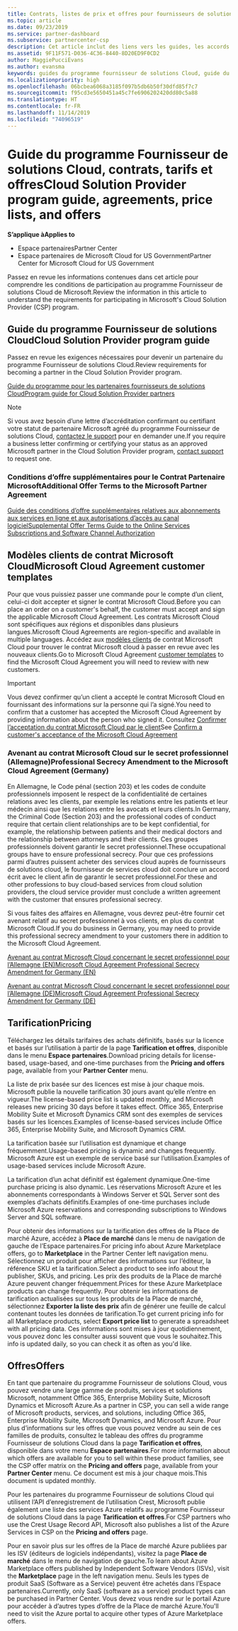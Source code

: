 ```yaml
---
title: Contrats, listes de prix et offres pour fournisseurs de solutions Cloud | Espace partenaires
ms.topic: article
ms.date: 09/23/2019
ms.service: partner-dashboard
ms.subservice: partnercenter-csp
description: Cet article inclut des liens vers les guides, les accords de partenariat, les contrats clients, les tarifs et les offres du programme Fournisseur de solutions Cloud.
ms.assetid: 9F11F571-D036-4C36-8440-8D20ED9F0CD2
author: MaggiePucciEvans
ms.author: evansma
keywords: guides du programme fournisseur de solutions Cloud, guide du programme, accords de partenariat, contrat client, tarifs, offres
ms.localizationpriority: high
ms.openlocfilehash: 06bcbea6068a3185f097b5db6b50f30dfd85f7c7
ms.sourcegitcommit: f95cd3e5650451a45c7fe6906202420dd80c5a88
ms.translationtype: HT
ms.contentlocale: fr-FR
ms.lasthandoff: 11/14/2019
ms.locfileid: "74096519"
---
```

# <a name="cloud-solution-provider-program-guide-agreements-price-lists-and-offers"></a><span data-ttu-id="6dc20-104">Guide du programme Fournisseur de solutions Cloud, contrats, tarifs et offres</span><span class="sxs-lookup"><span data-stu-id="6dc20-104">Cloud Solution Provider program guide, agreements, price lists, and offers</span></span>

<span data-ttu-id="6dc20-105">**S’applique à**</span><span class="sxs-lookup"><span data-stu-id="6dc20-105">**Applies to**</span></span>

-  <span data-ttu-id="6dc20-106">Espace partenaires</span><span class="sxs-lookup"><span data-stu-id="6dc20-106">Partner Center</span></span>
-  <span data-ttu-id="6dc20-107">Espace partenaires de Microsoft Cloud for US Government</span><span class="sxs-lookup"><span data-stu-id="6dc20-107">Partner Center for Microsoft Cloud for US Government</span></span>


<span data-ttu-id="6dc20-108">Passez en revue les informations contenues dans cet article pour comprendre les conditions de participation au programme Fournisseur de solutions Cloud de Microsoft.</span><span class="sxs-lookup"><span data-stu-id="6dc20-108">Review the information in this article to understand the requirements for participating in Microsoft's Cloud Solution Provider (CSP) program.</span></span>

## <a name="cloud-solution-provider-program-guide"></a><span data-ttu-id="6dc20-109">Guide du programme Fournisseur de solutions Cloud</span><span class="sxs-lookup"><span data-stu-id="6dc20-109">Cloud Solution Provider program guide</span></span>

<span data-ttu-id="6dc20-110">Passez en revue les exigences nécessaires pour devenir un partenaire du programme Fournisseur de solutions Cloud.</span><span class="sxs-lookup"><span data-stu-id="6dc20-110">Review requirements for becoming a partner in the Cloud Solution Provider program.</span></span>

[<span data-ttu-id="6dc20-111">Guide du programme pour les partenaires fournisseurs de solutions Cloud</span><span class="sxs-lookup"><span data-stu-id="6dc20-111">Program guide for Cloud Solution Provider partners</span></span>](https://go.microsoft.com/fwlink/p/?LinkId=617100)

>[!Note]
><span data-ttu-id="6dc20-112">Si vous avez besoin d’une lettre d’accréditation confirmant ou certifiant votre statut de partenaire Microsoft agréé du programme Fournisseur de solutions Cloud, [contactez le support](https://partner.microsoft.com/pcv/servicerequests/create) pour en demander une.</span><span class="sxs-lookup"><span data-stu-id="6dc20-112">If you require a business letter confirming or certifying your status as an approved Microsoft partner in the Cloud Solution Provider program, [contact support](https://partner.microsoft.com/pcv/servicerequests/create) to request one.</span></span>

### <a name="additional-offer-terms-to-the-microsoft-partner-agreement"></a><span data-ttu-id="6dc20-113">Conditions d’offre supplémentaires pour le Contrat Partenaire Microsoft</span><span class="sxs-lookup"><span data-stu-id="6dc20-113">Additional Offer Terms to the Microsoft Partner Agreement</span></span>

[<span data-ttu-id="6dc20-114">Guide des conditions d’offre supplémentaires relatives aux abonnements aux services en ligne et aux autorisations d’accès au canal logiciel</span><span class="sxs-lookup"><span data-stu-id="6dc20-114">Supplemental Offer Terms Guide to the Online Services Subscriptions and Software Channel Authorization</span></span>](https://query.prod.cms.rt.microsoft.com/cms/api/am/binary/RE3NOo7)

## <a name="microsoft-cloud-agreement-customer-templates"></a><span data-ttu-id="6dc20-115">Modèles clients de contrat Microsoft Cloud</span><span class="sxs-lookup"><span data-stu-id="6dc20-115">Microsoft Cloud Agreement customer templates</span></span>

<span data-ttu-id="6dc20-116">Pour que vous puissiez passer une commande pour le compte d’un client, celui-ci doit accepter et signer le contrat Microsoft Cloud.</span><span class="sxs-lookup"><span data-stu-id="6dc20-116">Before you can place an order on a customer's behalf, the customer must accept and sign the applicable Microsoft Cloud Agreement.</span></span> <span data-ttu-id="6dc20-117">Les contrats Microsoft Cloud sont spécifiques aux régions et disponibles dans plusieurs langues.</span><span class="sxs-lookup"><span data-stu-id="6dc20-117">Microsoft Cloud Agreements are region-specific and available in multiple languages.</span></span> <span data-ttu-id="6dc20-118">Accédez aux [modèles clients](agreements.md) de contrat Microsoft Cloud pour trouver le contrat Microsoft cloud à passer en revue avec les nouveaux clients.</span><span class="sxs-lookup"><span data-stu-id="6dc20-118">Go to Microsoft Cloud Agreement [customer templates](agreements.md) to find the Microsoft Cloud Agreement you will need to review with new customers.</span></span>

>[!IMPORTANT]
><span data-ttu-id="6dc20-119">Vous devez confirmer qu’un client a accepté le contrat Microsoft Cloud en fournissant des informations sur la personne qui l’a signé.</span><span class="sxs-lookup"><span data-stu-id="6dc20-119">You need to confirm that a customer has accepted the Microsoft Cloud Agreement by providing information about the person who signed it.</span></span> <span data-ttu-id="6dc20-120">Consultez [Confirmer l’acceptation du contrat Microsoft Cloud par le client](confirm-consent.md)</span><span class="sxs-lookup"><span data-stu-id="6dc20-120">See [Confirm a customer's acceptance of the Microsoft Cloud Agreement](confirm-consent.md)</span></span> 

### <a name="professional-secrecy-amendment-to-the-microsoft-cloud-agreement-germany"></a><span data-ttu-id="6dc20-121">Avenant au contrat Microsoft Cloud sur le secret professionnel (Allemagne)</span><span class="sxs-lookup"><span data-stu-id="6dc20-121">Professional Secrecy Amendment to the Microsoft Cloud Agreement (Germany)</span></span>

<span data-ttu-id="6dc20-122">En Allemagne, le Code pénal (section 203) et les codes de conduite professionnels imposent le respect de la confidentialité de certaines relations avec les clients, par exemple les relations entre les patients et leur médecin ainsi que les relations entre les avocats et leurs clients.</span><span class="sxs-lookup"><span data-stu-id="6dc20-122">In Germany, the Criminal Code (Section 203) and the professional codes of conduct require that certain client relationships are to be kept confidential, for example, the relationship between patients and their medical doctors and the relationship between attorneys and their clients.</span></span> <span data-ttu-id="6dc20-123">Ces groupes professionnels doivent garantir le secret professionnel.</span><span class="sxs-lookup"><span data-stu-id="6dc20-123">These occupational groups have to ensure professional secrecy.</span></span> <span data-ttu-id="6dc20-124">Pour que ces professions parmi d’autres puissent acheter des services cloud auprès de fournisseurs de solutions cloud, le fournisseur de services cloud doit conclure un accord écrit avec le client afin de garantir le secret professionnel.</span><span class="sxs-lookup"><span data-stu-id="6dc20-124">For these and other professions to buy cloud-based services from cloud solution providers, the cloud service provider must conclude a written agreement with the customer that ensures professional secrecy.</span></span>

<span data-ttu-id="6dc20-125">Si vous faites des affaires en Allemagne, vous devrez peut-être fournir cet avenant relatif au secret professionnel à vos clients, en plus du contrat Microsoft Cloud.</span><span class="sxs-lookup"><span data-stu-id="6dc20-125">If you do business in Germany, you may need to provide this professional secrecy amendment to your customers there in addition to the Microsoft Cloud Agreement.</span></span>

[<span data-ttu-id="6dc20-126">Avenant au contrat Microsoft Cloud concernant le secret professionnel pour l’Allemagne (EN)</span><span class="sxs-lookup"><span data-stu-id="6dc20-126">Microsoft Cloud Agreement Professional Secrecy Amendment for Germany (EN)</span></span>](https://go.microsoft.com/fwlink/?linkid=2030827&clcid=0x409)

[<span data-ttu-id="6dc20-127">Avenant au contrat Microsoft Cloud concernant le secret professionnel pour l’Allemagne (DE)</span><span class="sxs-lookup"><span data-stu-id="6dc20-127">Microsoft Cloud Agreement Professional Secrecy Amendment for Germany (DE)</span></span>](https://go.microsoft.com/fwlink/?linkid=2030827&clcid=0x407)

## <a name="pricing"></a><span data-ttu-id="6dc20-128">Tarification</span><span class="sxs-lookup"><span data-stu-id="6dc20-128">Pricing</span></span>

<span data-ttu-id="6dc20-129">Téléchargez les détails tarifaires des achats définitifs, basés sur la licence et basés sur l’utilisation à partir de la page **Tarification et offres**, disponible dans le menu **Espace partenaires**.</span><span class="sxs-lookup"><span data-stu-id="6dc20-129">Download pricing details for license-based, usage-based, and one-time purchases from the **Pricing and offers** page, available from your **Partner Center** menu.</span></span>

<span data-ttu-id="6dc20-130">La liste de prix basée sur des licences est mise à jour chaque mois. Microsoft publie la nouvelle tarification 30 jours avant qu’elle n’entre en vigueur.</span><span class="sxs-lookup"><span data-stu-id="6dc20-130">The license-based price list is updated monthly, and Microsoft releases new pricing 30 days before it takes effect.</span></span> <span data-ttu-id="6dc20-131">Office 365, Enterprise Mobility Suite et Microsoft Dynamics CRM sont des exemples de services basés sur les licences.</span><span class="sxs-lookup"><span data-stu-id="6dc20-131">Examples of license-based services include Office 365, Enterprise Mobility Suite, and Microsoft Dynamics CRM.</span></span> 

<span data-ttu-id="6dc20-132">La tarification basée sur l’utilisation est dynamique et change fréquemment.</span><span class="sxs-lookup"><span data-stu-id="6dc20-132">Usage-based pricing is dynamic and changes frequently.</span></span> <span data-ttu-id="6dc20-133">Microsoft Azure est un exemple de service basé sur l’utilisation.</span><span class="sxs-lookup"><span data-stu-id="6dc20-133">Examples of usage-based services include Microsoft Azure.</span></span>

<span data-ttu-id="6dc20-134">La tarification d’un achat définitif est également dynamique.</span><span class="sxs-lookup"><span data-stu-id="6dc20-134">One-time purchase pricing is also dynamic.</span></span> <span data-ttu-id="6dc20-135">Les réservations Microsoft Azure et les abonnements correspondants à Windows Server et SQL Server sont des exemples d’achats définitifs.</span><span class="sxs-lookup"><span data-stu-id="6dc20-135">Examples of one-time purchases include Microsoft Azure reservations and corresponding subscriptions to Windows Server and SQL software.</span></span>

<span data-ttu-id="6dc20-136">Pour obtenir des informations sur la tarification des offres de la Place de marché Azure, accédez à **Place de marché** dans le menu de navigation de gauche de l’Espace partenaires.</span><span class="sxs-lookup"><span data-stu-id="6dc20-136">For pricing info about Azure Marketplace offers, go to **Marketplace** in the Partner Center left navigation menu.</span></span> <span data-ttu-id="6dc20-137">Sélectionnez un produit pour afficher des informations sur l’éditeur, la référence SKU et la tarification.</span><span class="sxs-lookup"><span data-stu-id="6dc20-137">Select a product to see info about the publisher, SKUs, and pricing.</span></span> <span data-ttu-id="6dc20-138">Les prix des produits de la Place de marché Azure peuvent changer fréquemment.</span><span class="sxs-lookup"><span data-stu-id="6dc20-138">Prices for these Azure Marketplace products can change frequently.</span></span> <span data-ttu-id="6dc20-139">Pour obtenir les informations de tarification actualisées sur tous les produits de la Place de marché, sélectionnez **Exporter la liste des prix** afin de générer une feuille de calcul contenant toutes les données de tarification.</span><span class="sxs-lookup"><span data-stu-id="6dc20-139">To get current pricing info for all Marketplace products, select **Export price list** to generate a spreadsheet with all pricing data.</span></span> <span data-ttu-id="6dc20-140">Ces informations sont mises à jour quotidiennement, vous pouvez donc les consulter aussi souvent que vous le souhaitez.</span><span class="sxs-lookup"><span data-stu-id="6dc20-140">This info is updated daily, so you can check it as often as you'd like.</span></span>

## <a name="offers"></a><span data-ttu-id="6dc20-141">Offres</span><span class="sxs-lookup"><span data-stu-id="6dc20-141">Offers</span></span>

<span data-ttu-id="6dc20-142">En tant que partenaire du programme Fournisseur de solutions Cloud, vous pouvez vendre une large gamme de produits, services et solutions Microsoft, notamment Office 365, Enterprise Mobility Suite, Microsoft Dynamics et Microsoft Azure.</span><span class="sxs-lookup"><span data-stu-id="6dc20-142">As a partner in CSP, you can sell a wide range of Microsoft products, services, and solutions, including Office 365, Enterprise Mobility Suite, Microsoft Dynamics, and Microsoft Azure.</span></span> <span data-ttu-id="6dc20-143">Pour plus d’informations sur les offres que vous pouvez vendre au sein de ces familles de produits, consultez le tableau des offres du programme Fournisseur de solutions Cloud dans la page **Tarification et offres**, disponible dans votre menu **Espace partenaires**.</span><span class="sxs-lookup"><span data-stu-id="6dc20-143">For more information about which offers are available for you to sell within these product families, see the CSP offer matrix on the **Pricing and offers** page, available from your **Partner Center** menu.</span></span> <span data-ttu-id="6dc20-144">Ce document est mis à jour chaque mois.</span><span class="sxs-lookup"><span data-stu-id="6dc20-144">This document is updated monthly.</span></span>

<span data-ttu-id="6dc20-145">Pour les partenaires du programme Fournisseur de solutions Cloud qui utilisent l’API d’enregistrement de l’utilisation Crest, Microsoft publie également une liste des services Azure relatifs au programme Fournisseur de solutions Cloud dans la page **Tarification et offres**.</span><span class="sxs-lookup"><span data-stu-id="6dc20-145">For CSP partners who use the Crest Usage Record API, Microsoft also publishes a list of the Azure Services in CSP on the **Pricing and offers** page.</span></span>

<span data-ttu-id="6dc20-146">Pour en savoir plus sur les offres de la Place de marché Azure publiées par les ISV (éditeurs de logiciels indépendants), visitez la page **Place de marché** dans le menu de navigation de gauche.</span><span class="sxs-lookup"><span data-stu-id="6dc20-146">To learn about Azure Marketplace offers published by Independent Software Vendors  (ISVs), visit the **Marketplace** page in the left navigation menu.</span></span> <span data-ttu-id="6dc20-147">Seuls les types de produit SaaS (Software as a Service) peuvent être achetés dans l’Espace partenaires.</span><span class="sxs-lookup"><span data-stu-id="6dc20-147">Currently, only SaaS (software as a service) product types can be purchased in Partner Center.</span></span> <span data-ttu-id="6dc20-148">Vous devez vous rendre sur le portail Azure pour accéder à d’autres types d’offre de la Place de marché Azure.</span><span class="sxs-lookup"><span data-stu-id="6dc20-148">You'll need to visit the Azure portal to acquire other types of Azure Marketplace offers.</span></span>
